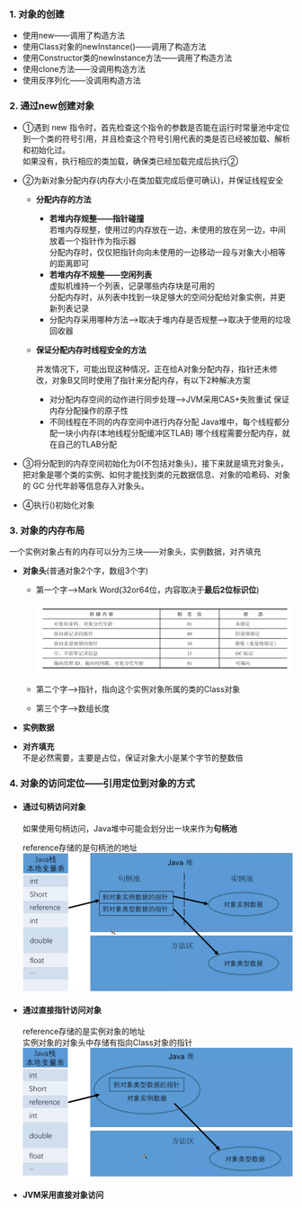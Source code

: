 ### **1. 对象的创建**   

* 使用new——调用了构造方法
* 使用Class对象的newInstance()——调用了构造方法
* 使用Constructor类的newInstance方法——调用了构造方法
* 使用clone方法——没调用构造方法
* 使用反序列化——没调用构造方法

### **2. 通过new创建对象** 

* ①遇到 new 指令时，首先检查这个指令的参数是否能在运行时常量池中定位到一个类的符号引用，并且检查这个符号引用代表的类是否已经被加载、解析和初始化过。   
  如果没有，执行相应的类加载，确保类已经加载完成后执行②


* ②为新对象分配内存(内存大小在类加载完成后便可确认)，并保证线程安全
  * **分配内存的方法**    
    * **若堆内存规整——指针碰撞**   
      若堆内存规整，使用过的内存放在一边，未使用的放在另一边，中间放着一个指针作为指示器   
      分配内存时，仅仅把指针向向未使用的一边移动一段与对象大小相等的距离即可  
    * **若堆内存不规整——空闲列表**    
      虚拟机维持一个列表，记录哪些内存块是可用的  
      分配内存时，从列表中找到一块足够大的空间分配给对象实例，并更新列表记录  
    * 分配内存采用哪种方法——>取决于堆内存是否规整——>取决于使用的垃圾回收器   
    
  * **保证分配内存时线程安全的方法**  
  
    并发情况下，可能出现这种情况，正在给A对象分配内存，指针还未修改，对象B又同时使用了指针来分配内存，有以下2种解决方案
  
    * 对分配内存空间的动作进行同步处理——>JVM采用CAS+失败重试 保证内存分配操作的原子性
    * 不同线程在不同的内存空间中进行内存分配 
      Java堆中，每个线程都分配一块小内存(本地线程分配缓冲区TLAB) 
      哪个线程需要分配内存，就在自己的TLAB分配 


* ③将分配到的内存空间初始化为0(不包括对象头)，接下来就是填充对象头，把对象是哪个类的实例、如何才能找到类的元数据信息、对象的哈希码、对象的 GC 分代年龄等信息存入对象头。


* ④执行<init>()初始化对象  

### **3. 对象的内存布局**    

一个实例对象占有的内存可以分为三块——对象头，实例数据，对齐填充  

* **对象头**(普通对象2个字，数组3个字)  
  
  * 第一个字——>Mark Word(32or64位，内容取决于**最后2位标识位**)
  
    ![22](p/22.png)
  
  * 第二个字——>指针，指向这个实例对象所属的类的Class对象
  
  * 第三个字——>数组长度  
  
* **实例数据**  
  
* **对齐填充**    
  不是必然需要，主要是占位，保证对象大小是某个字节的整数倍   

### **4. 对象的访问定位——引用定位到对象的方式**

* #### **通过句柄访问对象**    
  
  如果使用句柄访问，Java堆中可能会划分出一块来作为**句柄池**
  
  reference存储的是句柄池的地址 
  ![alt 属性文本](p/img_1.png)
  
* #### **通过直接指针访问对象**   
  
  reference存储的是实例对象的地址   
  实例对象的对象头中存储有指向Class对象的指针  
  ![alt 属性文本](p/img_2.png)


* #### JVM采用**直接对象访问**  